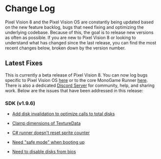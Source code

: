 # Change Log

Pixel Vision 8 and the Pixel Vision OS are constantly being updated based on the new feature backlog, bugs that need fixing and optimizing the underlying codebase. Because of this, the goal is to release new versions as often as possible. If you are new to Pixel Vision 8 or looking to understand what has changed since the last release, you can find the most recent changes below, broken down by the version number.

## Latest Fixes

This is currently a beta release of Pixel Vision 8. You can now log bugs specific to Pixel Vision OS [here](https://github.com/PixelVision8/PixelVisionOS/issues) or to the core MonoGame Runner [here](https://github.com/PixelVision8/MonoGameRunner/issues). There is also a dedicated [Discord Server](https://discord.gg/pixelvision8) for community, help, and sharing work. Below are the issues that have been addressed in this release:

### SDK (v1.9.6)

* [Add disk invalidation to optimize calls to total disks](https://github.com/PixelVision8/PixelVision8/issues/64)

* [Clamp dimensions of TextureData](https://github.com/PixelVision8/PixelVision8/issues/65)

* [C# runner doesn't reset sprite counter](https://github.com/PixelVision8/PixelVision8/issues/57)

* [Need "safe mode" when booting up](https://github.com/PixelVision8/PixelVision8/issues/54)

* [Need to disable disks from bios](https://github.com/PixelVision8/PixelVision8/issues/62)

